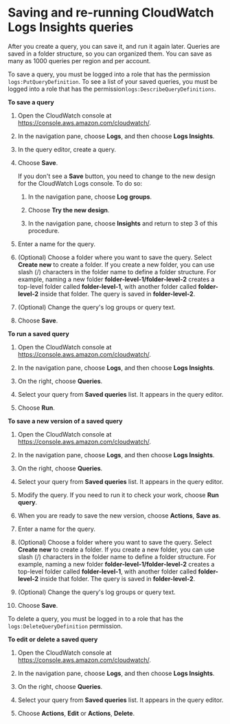 # Saving and re\-running CloudWatch Logs Insights queries<a name="CWL_Insights-Saving-Queries"></a>

After you create a query, you can save it, and run it again later\. Queries are saved in a folder structure, so you can organized them\. You can save as many as 1000 queries per region and per account\.

To save a query, you must be logged into a role that has the permission `logs:PutQueryDefinition`\. To see a list of your saved queries, you must be logged into a role that has the permission`logs:DescribeQueryDefinitions`\.

**To save a query**

1. Open the CloudWatch console at [https://console\.aws\.amazon\.com/cloudwatch/](https://console.aws.amazon.com/cloudwatch/)\.

1. In the navigation pane, choose **Logs**, and then choose **Logs Insights**\.

1. In the query editor, create a query\.

1. Choose **Save**\.

   If you don't see a **Save** button, you need to change to the new design for the CloudWatch Logs console\. To do so:

   1. In the navigation pane, choose **Log groups**\.

   1. Choose **Try the new design**\.

   1. In the navigation pane, choose **Insights** and return to step 3 of this procedure\.

1. Enter a name for the query\.

1. \(Optional\) Choose a folder where you want to save the query\. Select **Create new** to create a folder\. If you create a new folder, you can use slash \(/\) characters in the folder name to define a folder structure\. For example, naming a new folder **folder\-level\-1/folder\-level\-2** creates a top\-level folder called **folder\-level\-1**, with another folder called **folder\-level\-2** inside that folder\. The query is saved in **folder\-level\-2**\.

1. \(Optional\) Change the query's log groups or query text\.

1. Choose **Save**\.

**To run a saved query**

1. Open the CloudWatch console at [https://console\.aws\.amazon\.com/cloudwatch/](https://console.aws.amazon.com/cloudwatch/)\.

1. In the navigation pane, choose **Logs**, and then choose **Logs Insights**\.

1. On the right, choose **Queries**\.

1. Select your query from **Saved queries** list\. It appears in the query editor\.

1. Choose **Run**\.

**To save a new version of a saved query**

1. Open the CloudWatch console at [https://console\.aws\.amazon\.com/cloudwatch/](https://console.aws.amazon.com/cloudwatch/)\.

1. In the navigation pane, choose **Logs**, and then choose **Logs Insights**\.

1. On the right, choose **Queries**\.

1. Select your query from **Saved queries** list\. It appears in the query editor\.

1. Modify the query\. If you need to run it to check your work, choose **Run query**\.

1. When you are ready to save the new version, choose **Actions**, **Save as**\.

1. Enter a name for the query\.

1. \(Optional\) Choose a folder where you want to save the query\. Select **Create new** to create a folder\. If you create a new folder, you can use slash \(/\) characters in the folder name to define a folder structure\. For example, naming a new folder **folder\-level\-1/folder\-level\-2** creates a top\-level folder called **folder\-level\-1**, with another folder called **folder\-level\-2** inside that folder\. The query is saved in **folder\-level\-2**\.

1. \(Optional\) Change the query's log groups or query text\.

1. Choose **Save**\.

To delete a query, you must be logged in to a role that has the `logs:DeleteQueryDefinition` permission\.

**To edit or delete a saved query**

1. Open the CloudWatch console at [https://console\.aws\.amazon\.com/cloudwatch/](https://console.aws.amazon.com/cloudwatch/)\.

1. In the navigation pane, choose **Logs**, and then choose **Logs Insights**\.

1. On the right, choose **Queries**\.

1. Select your query from **Saved queries** list\. It appears in the query editor\.

1. Choose **Actions**, **Edit** or **Actions**, **Delete**\.